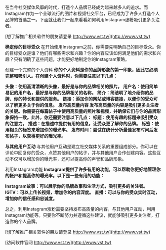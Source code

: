 在当今社交媒体风靡的时代，打造个人品牌已经成为越来越多人的追求。而Instagram作为一个全球流行的图片和视频社交平台，已经成为了许多人打造个人品牌的首选之一。下面就让我们一起来看看如何利用Instagram涨粉吸引更多关注者。

[想了解推广相关软件的朋友请登录 http://www.vst.tw](http://www.vst.tw)

**确定你的目标受众**
在开始使用Instagram之前，你需要先明确自己的目标受众。你的目标受众是谁？他们有哪些需求和兴趣？你的内容应该如何满足他们的需求和兴趣？只有明确了这些问题，才能更好地制定你的Instagram策略。

创建一个完整的个人资料
**你的个人资料是你的品牌形象的第一印象，因此它必须完整和吸引人。在创建个人资料时，你需要注意以下几点：**

**头像：使用高清清晰的头像，最好是与你的品牌相关的照片。**
**用户名：使用简单易记的用户名，最好是与你的品牌相关的名称。**
**简介：简洁明了地介绍你的品牌、你的特长和提供的服务。**
**链接：添加你的网站或博客链接，以便你的受众可以了解更多关于你的信息。**
**发布高质量内容 发布高质量的内容是吸引更多关注者的关键。你需要在每篇帖子中使用高质量的照片和视频，并确保它们与你的品牌形象保持一致。此外，你还需要注意以下几点：**
**标题：使用有趣的标题来吸引受众的注意力。**
**描述：在描述中提供有用的信息，让受众更了解你的品牌。**
**标签：使用相关的标签来增加你的曝光率。**
**发布时间：尝试在统计分析最佳发布时间后发布帖子，以获得更好的曝光率。**

**与其他用户互动**
与其他用户互动是建立社交媒体关系的重要组成部分。你可以在评论中回复你的受众，点赞其他用户的帖子，并与其他用户合作创建内容。这些互动不仅可以增加你的曝光率，还可以提高你的声誉和品牌形象。

利用Instagram功能
**Instagram提供了许多有用的功能，可以帮助你更好地管理你的帐户和提高你的曝光率。以下是一些有用的功能：**

**Instagram故事：可以展示你的品牌故事和生活方式，吸引更多的关注者。**
**IGTV：可以上传长视频，增加你的内容深度。**
**直播：可以与你的受众实时互动，增加你的信任感和忠诚度。**

总之，利用Instagram涨粉需要坚持发布高质量的内容，与其他用户互动，利用Instagram功能等。只要你不断努力并遵循这些建议，就能够吸引更多关注者，打造你的个人品牌。

[想了解推广相关软件的朋友请登录 http://www.vst.tw](http://www.vst.tw)


[访问软件官网 http://www.vst.tw](http://www.vst.tw)
